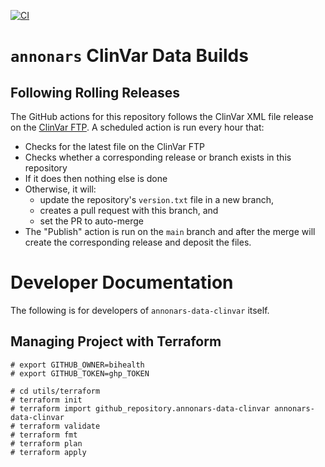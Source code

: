 [![CI](https://github.com/bihealth/annonars-data-clinvar/actions/workflows/build.yml/badge.svg)](https://github.com/bihealth/annonars-data-clinvar/actions/workflows/build.yml)

# `annonars` ClinVar Data Builds

## Following Rolling Releases

The GitHub actions for this repository follows the ClinVar XML file release on the [ClinVar FTP](https://ftp.ncbi.nlm.nih.gov/pub/clinvar/xml/weekly_release/).
A scheduled action is run every hour that:

- Checks for the latest file on the ClinVar FTP
- Checks whether a corresponding release or branch exists in this repository
- If it does then nothing else is done
- Otherwise, it will:
    - update the repository's `version.txt` file in a new branch,
    - creates a pull request with this branch, and
    - set the PR to auto-merge
- The "Publish" action is run on the `main` branch and after the merge will create the corresponding release and deposit the files.

# Developer Documentation

The following is for developers of `annonars-data-clinvar` itself.

## Managing Project with Terraform

```
# export GITHUB_OWNER=bihealth
# export GITHUB_TOKEN=ghp_TOKEN

# cd utils/terraform
# terraform init
# terraform import github_repository.annonars-data-clinvar annonars-data-clinvar
# terraform validate
# terraform fmt
# terraform plan
# terraform apply
```

